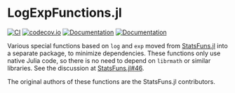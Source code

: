 # LogExpFunctions.jl

[![CI](https://github.com/JuliaStats/LogExpFunctions.jl/actions/workflows/CI.yml/badge.svg?branch=master)](https://github.com/JuliaStats/LogExpFunctions.jl/actions/workflows/CI.yml?query=branch%3Amaster)
[![codecov.io](http://codecov.io/github/JuliaStats/LogExpFunctions.jl/coverage.svg?branch=master)](http://codecov.io/github/JuliaStats/LogExpFunctions.jl?branch=master)
[![Documentation](https://img.shields.io/badge/docs-stable-blue.svg)](https://juliastats.github.io/LogExpFunctions.jl/stable)
[![Documentation](https://img.shields.io/badge/docs-master-blue.svg)](https://juliastats.github.io/LogExpFunctions.jl/latest)

Various special functions based on `log` and `exp` moved from [StatsFuns.jl](https://github.com/JuliaStats/StatsFuns.jl) into a separate package, to minimize dependencies. These functions only use native Julia code, so there is no need to depend on `librmath` or similar libraries. See the discussion at [StatsFuns.jl#46](https://github.com/JuliaStats/StatsFuns.jl/issues/46).

The original authors of these functions are the StatsFuns.jl contributors.
